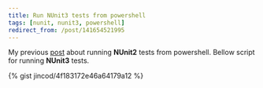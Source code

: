 ```yaml
---
title: Run NUnit3 tests from powershell
tags: [nunit, nunit3, powershell]
redirect_from: /post/141654521995
---
```

My previous [post](https://coderwall.com/p/0ycecq/run-nunit-tests-from-powershell) about running **NUnit2** tests from powershell. Bellow script for running **NUnit3** tests.

{% gist jincod/4f183172e46a64179a12 %}
